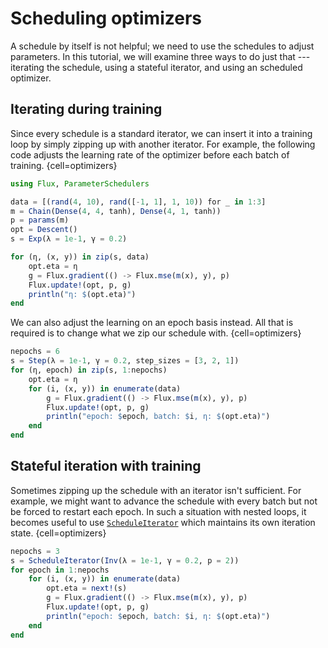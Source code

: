 # Scheduling optimizers

A schedule by itself is not helpful; we need to use the schedules to adjust parameters. In this tutorial, we will examine three ways to do just that --- iterating the schedule, using a stateful iterator, and using an scheduled optimizer.

## Iterating during training

Since every schedule is a standard iterator, we can insert it into a training loop by simply zipping up with another iterator. For example, the following code adjusts the learning rate of the optimizer before each batch of training.
{cell=optimizers}
```julia
using Flux, ParameterSchedulers

data = [(rand(4, 10), rand([-1, 1], 1, 10)) for _ in 1:3]
m = Chain(Dense(4, 4, tanh), Dense(4, 1, tanh))
p = params(m)
opt = Descent()
s = Exp(λ = 1e-1, γ = 0.2)

for (η, (x, y)) in zip(s, data)
    opt.eta = η
    g = Flux.gradient(() -> Flux.mse(m(x), y), p)
    Flux.update!(opt, p, g)
    println("η: $(opt.eta)")
end
```

We can also adjust the learning on an epoch basis instead. All that is required is to change what we zip our schedule with.
{cell=optimizers}
```julia
nepochs = 6
s = Step(λ = 1e-1, γ = 0.2, step_sizes = [3, 2, 1])
for (η, epoch) in zip(s, 1:nepochs)
    opt.eta = η
    for (i, (x, y)) in enumerate(data)
        g = Flux.gradient(() -> Flux.mse(m(x), y), p)
        Flux.update!(opt, p, g)
        println("epoch: $epoch, batch: $i, η: $(opt.eta)")
    end
end
```

## Stateful iteration with training

Sometimes zipping up the schedule with an iterator isn't sufficient. For example, we might want to advance the schedule with every batch but not be forced to restart each epoch. In such a situation with nested loops, it becomes useful to use [`ScheduleIterator`](#) which maintains its own iteration state.
{cell=optimizers}
```julia
nepochs = 3
s = ScheduleIterator(Inv(λ = 1e-1, γ = 0.2, p = 2))
for epoch in 1:nepochs
    for (i, (x, y)) in enumerate(data)
        opt.eta = next!(s)
        g = Flux.gradient(() -> Flux.mse(m(x), y), p)
        Flux.update!(opt, p, g)
        println("epoch: $epoch, batch: $i, η: $(opt.eta)")
    end
end
```

<!-- ## Working with Flux optimizers

!!! warning
    Currently, we are porting `ScheduledOptim` to Flux.jl.
    It may be renamed once it is ported out of this package.

While the approaches above can be helpful when dealing with fine-grained training loops, it is usually simpler to just use a [`ScheduledOptim`](#).
{cell=optimizers}
```julia
nepochs = 3
s = Inv(λ = 1e-1, p = 2, γ = 0.2)
opt = ScheduledOptim(s, Descent())
for epoch in 1:nepochs
    for (i, (x, y)) in enumerate(data)
        g = Flux.gradient(() -> Flux.mse(m(x), y), p)
        Flux.update!(opt, p, g)
        println("epoch: $epoch, batch: $i, η: $(opt.optim.eta)")
    end
end
```
The scheduled optimizer, `opt`, can be used anywhere a Flux optimizer can. For example, it can be passed to `Flux.train!`. -->